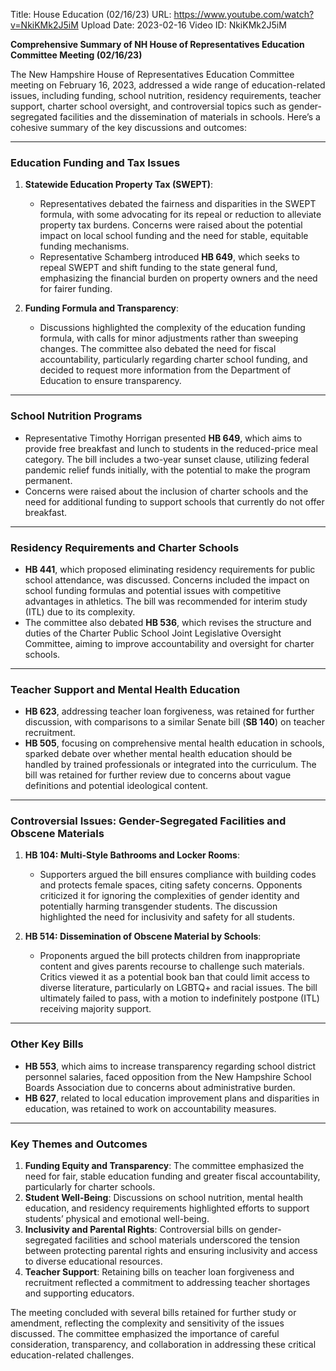 Title: House Education (02/16/23)
URL: https://www.youtube.com/watch?v=NkiKMk2J5iM
Upload Date: 2023-02-16
Video ID: NkiKMk2J5iM

**Comprehensive Summary of NH House of Representatives Education Committee Meeting (02/16/23)**

The New Hampshire House of Representatives Education Committee meeting on February 16, 2023, addressed a wide range of education-related issues, including funding, school nutrition, residency requirements, teacher support, charter school oversight, and controversial topics such as gender-segregated facilities and the dissemination of materials in schools. Here’s a cohesive summary of the key discussions and outcomes:

---

### **Education Funding and Tax Issues**
1. **Statewide Education Property Tax (SWEPT)**:
   - Representatives debated the fairness and disparities in the SWEPT formula, with some advocating for its repeal or reduction to alleviate property tax burdens. Concerns were raised about the potential impact on local school funding and the need for stable, equitable funding mechanisms.
   - Representative Schamberg introduced **HB 649**, which seeks to repeal SWEPT and shift funding to the state general fund, emphasizing the financial burden on property owners and the need for fairer funding.

2. **Funding Formula and Transparency**:
   - Discussions highlighted the complexity of the education funding formula, with calls for minor adjustments rather than sweeping changes. The committee also debated the need for fiscal accountability, particularly regarding charter school funding, and decided to request more information from the Department of Education to ensure transparency.

---

### **School Nutrition Programs**
- Representative Timothy Horrigan presented **HB 649**, which aims to provide free breakfast and lunch to students in the reduced-price meal category. The bill includes a two-year sunset clause, utilizing federal pandemic relief funds initially, with the potential to make the program permanent.
- Concerns were raised about the inclusion of charter schools and the need for additional funding to support schools that currently do not offer breakfast.

---

### **Residency Requirements and Charter Schools**
- **HB 441**, which proposed eliminating residency requirements for public school attendance, was discussed. Concerns included the impact on school funding formulas and potential issues with competitive advantages in athletics. The bill was recommended for interim study (ITL) due to its complexity.
- The committee also debated **HB 536**, which revises the structure and duties of the Charter Public School Joint Legislative Oversight Committee, aiming to improve accountability and oversight for charter schools.

---

### **Teacher Support and Mental Health Education**
- **HB 623**, addressing teacher loan forgiveness, was retained for further discussion, with comparisons to a similar Senate bill (**SB 140**) on teacher recruitment.
- **HB 505**, focusing on comprehensive mental health education in schools, sparked debate over whether mental health education should be handled by trained professionals or integrated into the curriculum. The bill was retained for further review due to concerns about vague definitions and potential ideological content.

---

### **Controversial Issues: Gender-Segregated Facilities and Obscene Materials**
1. **HB 104: Multi-Style Bathrooms and Locker Rooms**:
   - Supporters argued the bill ensures compliance with building codes and protects female spaces, citing safety concerns. Opponents criticized it for ignoring the complexities of gender identity and potentially harming transgender students. The discussion highlighted the need for inclusivity and safety for all students.

2. **HB 514: Dissemination of Obscene Material by Schools**:
   - Proponents argued the bill protects children from inappropriate content and gives parents recourse to challenge such materials. Critics viewed it as a potential book ban that could limit access to diverse literature, particularly on LGBTQ+ and racial issues. The bill ultimately failed to pass, with a motion to indefinitely postpone (ITL) receiving majority support.

---

### **Other Key Bills**
- **HB 553**, which aims to increase transparency regarding school district personnel salaries, faced opposition from the New Hampshire School Boards Association due to concerns about administrative burden.
- **HB 627**, related to local education improvement plans and disparities in education, was retained to work on accountability measures.

---

### **Key Themes and Outcomes**
1. **Funding Equity and Transparency**: The committee emphasized the need for fair, stable education funding and greater fiscal accountability, particularly for charter schools.
2. **Student Well-Being**: Discussions on school nutrition, mental health education, and residency requirements highlighted efforts to support students’ physical and emotional well-being.
3. **Inclusivity and Parental Rights**: Controversial bills on gender-segregated facilities and school materials underscored the tension between protecting parental rights and ensuring inclusivity and access to diverse educational resources.
4. **Teacher Support**: Retaining bills on teacher loan forgiveness and recruitment reflected a commitment to addressing teacher shortages and supporting educators.

The meeting concluded with several bills retained for further study or amendment, reflecting the complexity and sensitivity of the issues discussed. The committee emphasized the importance of careful consideration, transparency, and collaboration in addressing these critical education-related challenges.